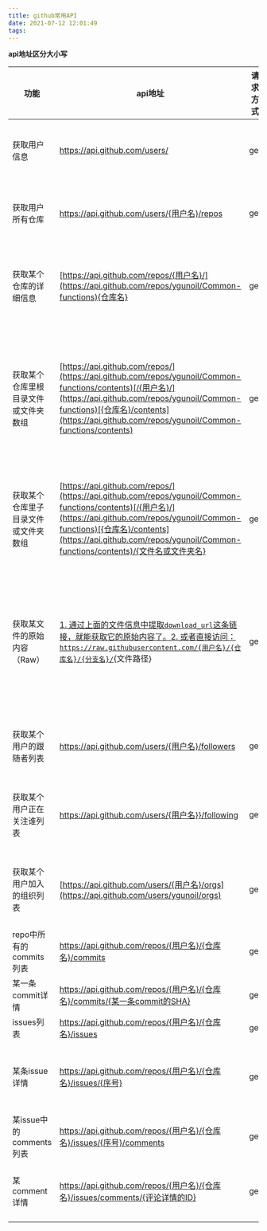 ```yaml
---
title: github常用API
date: 2021-07-12 12:01:49
tags:
---
```




**api地址区分大小写**



<!--more-->



| 功能                                 | api地址                                                      | 请求方式 | 请求参数                                      | 返回参数                       | 例子                                                         |
| ------------------------------------ | ------------------------------------------------------------ | -------- | --------------------------------------------- | ------------------------------ | ------------------------------------------------------------ |
| 获取用户信息                         | https://api.github.com/users/                                | get      | path路径： 用户名                             | `一个用户对象`                 | https://api.github.com/users/ygunoil                         |
| 获取用户所有仓库                     | https://api.github.com/users/{用户名}/repos                  | get      | path路径： 用户名                             | `返回一个数组`                 | https://api.github.com/users/ygunoil/repos                   |
| 获取某个仓库的详细信息               | [https://api.github.com/repos/{用户名}/](https://api.github.com/repos/ygunoil/Common-functions){仓库名} | get      | path路径： 用户名 和 仓库名                   | `返回一个仓库对象`             | https://api.github.com/repos/ygunoil/Common-functions        |
| 获取某个仓库里根目录文件或文件夹数组 | [https://api.github.com/repos/](https://api.github.com/repos/ygunoil/Common-functions/contents)[/{用户名}/](https://api.github.com/repos/ygunoil/Common-functions)[{仓库名}/contents](https://api.github.com/repos/ygunoil/Common-functions/contents) | get      | path路径： 用户名 和 仓库名                   | `返回一个首层文件或文件夹数组` | https://api.github.com/repos/ygunoil/Common-functions/contents |
| 获取某个仓库里子目录文件或文件夹数组 | [https://api.github.com/repos/](https://api.github.com/repos/ygunoil/Common-functions/contents)[/{用户名}/](https://api.github.com/repos/ygunoil/Common-functions)[{仓库名}/contents](https://api.github.com/repos/ygunoil/Common-functions/contents)/{文件名或文件夹名} | get      | path路径： 用户名 和 仓库名和文件名或文件夹名 | 返回一个文件数组               | https://api.github.com/repos/ygunoil/Common-functions/contents/utilshttps://api.github.com/repos/ygunoil/Common-functions/contents/utils/Currency/CurrencyFormat.js |
| 获取某文件的原始内容（Raw）          | [1. 通过上面的文件信息中提取`download_url`这条链接，就能获取它的原始内容了。](https://api.github.com/repos/ygunoil/Common-functions/contents)[2. 或者直接访问：`https://raw.githubusercontent.com/{用户名}/{仓库名}/{分支名}/`](https://api.github.com/repos/ygunoil/Common-functions/contents){文件路径} | get      | path路径： 用户名 和 仓库名和文件l路径        | 返回一个文件内容的字符串       | https://raw.githubusercontent.com/ygunoil/Common-functions/master/utils/Currency/CurrencyFormat.js |
| 获取某个用户的跟随者列表             | https://api.github.com/users/{用户名}/followers              | get      | path路径： 用户名                             | `返回一个数组`                 | https://api.github.com/users/ygunoil/followers               |
| 获取某个用户正在关注谁列表           | https://api.github.com/users/{用户名}}/following             | get      | path路径： 用户名                             | 返回一个数组                   | https://api.github.com/users/ygunoil/following               |
| 获取某个用户加入的组织列表           | [https://api.github.com/users/{用户名}/orgs](https://api.github.com/users/ygunoil/orgs) | get      | path路径： 用户名                             | 返回一个数组                   | https://api.github.com/users/ygunoil/orgs                    |
| repo中所有的commits列表              | https://api.github.com/repos/{用户名}/{仓库名}/commits       | get      |                                               |                                |                                                              |
| 某一条commit详情                     | https://api.github.com/repos/{用户名}/{仓库名}/commits/{某一条commit的SHA} | get      |                                               |                                |                                                              |
| issues列表                           | https://api.github.com/repos/{用户名}/{仓库名}/issues        | get      |                                               |                                |                                                              |
| 某条issue详情                        | https://api.github.com/repos/{用户名}/{仓库名}/issues/{序号} | get      | issues都是以1,2,3这样的序列排号的             |                                |                                                              |
| 某issue中的comments列表              | https://api.github.com/repos/{用户名}/{仓库名}/issues/{序号}/comments | get      |                                               |                                |                                                              |
| 某comment详情                        | https://api.github.com/repos/{用户名}/{仓库名}/issues/comments/{评论详情的ID} | get      | 评论ID是从issues列表中获得的                  |                                |                                                              |
